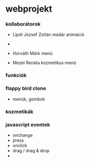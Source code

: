# webprojekt

### kollaborátorok
- Lipót József Zoltán
  madár animáció
  
- 
- Horváth Márk
  menü
- Mezei Renáta
  kozmetikus menü

  
### funkciók
### flappy bird clone
- menük, gombok

### kozmetikák
### javascript eventek
- onchange
- press
- onclick
- drag / drag & drop
- 
